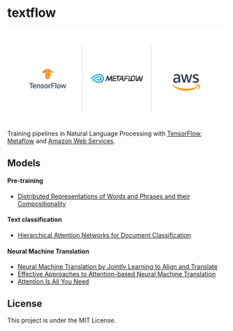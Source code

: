 # textflow
![title](images/Stack_Logos.png)
Training pipelines in Natural Language Processing with [TensorFlow](https://www.tensorflow.org/), [Metaflow](https://metaflow.org/) and [Amazon Web Services](https://aws.amazon.com/fr/).

## Models
#### Pre-training
  * [Distributed Representations of Words and Phrases and their Compositionality](https://arxiv.org/pdf/1310.4546.pdf)
  
#### Text classification
  * [Hierarchical Attention Networks for Document Classification](https://www.cs.cmu.edu/~./hovy/papers/16HLT-hierarchical-attention-networks.pdf)


#### Neural Machine Translation
  * [Neural Machine Translation by Jointly Learning to Align and Translate](https://arxiv.org/pdf/1409.0473.pdf)
  * [Effective Approaches to Attention-based Neural Machine Translation](https://arxiv.org/pdf/1508.04025.pdf)
  * [Attention Is All You Need](https://arxiv.org/pdf/1706.03762.pdf)


## License
This project is under the MIT License.
